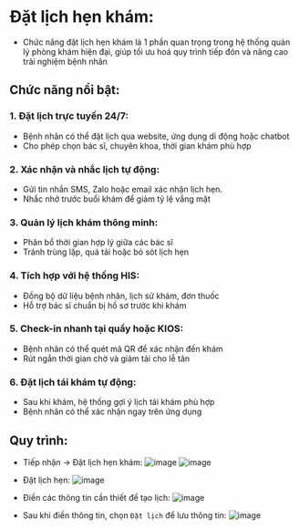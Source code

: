 # Đặt lịch hẹn khám:
- Chức năng đặt lịch hẹn khám là 1 phần quan trọng trong hệ thống quản lý phòng khám hiện đại, giúp tối ưu hoá quy trình tiếp đón và nâng cao trải nghiệm bệnh nhân

## Chức năng nổi bật:
### 1. Đặt lịch trực tuyến 24/7:
- Bệnh nhân có thể đặt lịch qua website, ứng dụng di động hoặc chatbot
- Cho phép chọn bác sĩ, chuyên khoa, thời gian khám phù hợp

### 2. Xác nhận và nhắc lịch tự động:
- Gửi tin nhắn SMS, Zalo hoặc email xác nhận lịch hẹn.
- Nhắc nhở trước buổi khám để giảm tỷ lệ vắng mặt

### 3. Quản lý lịch khám thông minh:
- Phân bổ thời gian hợp lý giữa các bác sĩ
- Tránh trùng lặp, quá tải hoặc bỏ sót lịch hẹn

### 4. Tích hợp với hệ thống HIS:
- Đồng bộ dữ liệu bệnh nhân, lịch sử khám, đơn thuốc
- Hỗ trợ bác sĩ chuẩn bị hồ sơ trước khi khám

### 5. Check-in nhanh tại quầy hoặc KIOS:
- Bệnh nhân có thể quét mã QR để xác nhận đến khám
- Rút ngắn thời gian chờ và giảm tải cho lễ tân

### 6. Đặt lịch tái khám tự động:
- Sau khi khám, hệ thống gợi ý lịch tải khám phù hợp
- Bệnh nhân có thể xác nhận ngay trên ứng dụng

## Quy trình:
- Tiếp nhận -> Đặt lịch hẹn khám:
![image](https://github.com/user-attachments/assets/9246ec2b-c37e-41c3-bd7c-dc6ce93517c9)
![image](https://github.com/user-attachments/assets/41fcf658-28f9-4b67-a5c9-19d385881dad)

- Đặt lịch hẹn:
![image](https://github.com/user-attachments/assets/e84d00f5-bdce-407c-ba39-6a7980260330)

- Điền các thông tin cần thiết để tạo lịch:
![image](https://github.com/user-attachments/assets/d73bfd4c-8a36-4bac-a1e2-74562c4fdbe8)

- Sau khi điền thông tin, chọn `Đặt lịch` để lưu thông tin:
![image](https://github.com/user-attachments/assets/4fb8a0bd-3832-4301-b842-34846a34ffc2)
